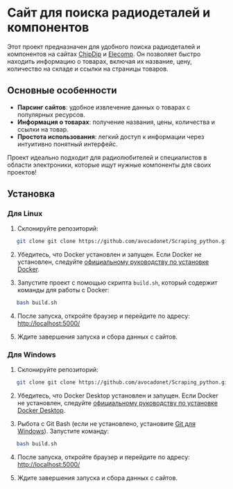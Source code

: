 # Сайт для поиска радиодеталей и компонентов  

Этот проект предназначен для удобного поиска радиодеталей и компонентов на сайтах [ChipDip](https://www.chipdip.ru) и [Elecomp](https://elecomp.ru). Он позволяет быстро находить информацию о товарах, включая их название, цену, количество на складе и ссылки на страницы товаров.

## Основные особенности  

- **Парсинг сайтов**: удобное извлечение данных о товарах с популярных ресурсов.  
- **Информация о товарах**: получение названия, цены, количества и ссылки на товар.  
- **Простота использования**: легкий доступ к информации через интуитивно понятный интерфейс.  

Проект идеально подходит для радиолюбителей и специалистов в области электроники, которые ищут нужные компоненты для своих проектов!

## Установка

### Для Linux

1. Склонируйте репозиторий:
```bash
   git clone git clone https://github.com/avocadonet/Scraping_python.git
   ```
2. Убедитесь, что Docker установлен и запущен. Если Docker не установлен, следуйте [официальному руководству по установке Docker](https://docs.docker.com/engine/install/).

3. Запустите проект с помощью скрипта `build.sh`, который содержит команды для работы с Docker:
```bash
   bash build.sh
   ```
4. После запуска, откройте браузер и перейдите по адресу: [http://localhost:5000/](http://localhost:5000/)

5. Ждите завершения запуска и сбора данных с сайтов.

### Для Windows

1. Склонируйте репозиторий:
```bash
   git clone git clone https://github.com/avocadonet/Scraping_python.git
   ```
2. Убедитесь, что Docker Desktop установлен и запущен. Если Docker не установлен, следуйте [официальному руководству по установке Docker Desktop](https://docs.docker.com/desktop/windows/install/).

3. Рыбота с Git Bash (если не установлено, установите [Git для Windows](https://git-scm.com/download/win)). Запустите команду:
```bash
   bash build.sh
   ```
4. После запуска, откройте браузер и перейдите по адресу: [http://localhost:5000/](http://localhost:5000/)

5. Ждите завершения запуска и сбора данных с сайтов.